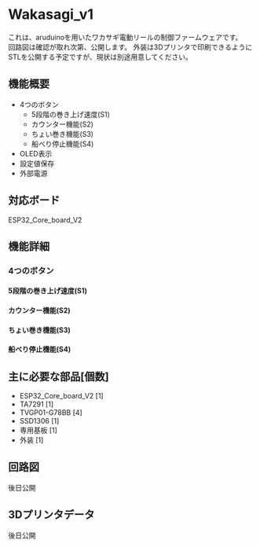 # Wakasagi_v1
これは、aruduinoを用いたワカサギ電動リールの制御ファームウェアです。  
回路図は確認が取れ次第、公開します。
外装は3Dプリンタで印刷できるようにSTLを公開する予定ですが、現状は別途用意してください。
## 機能概要
* 4つのボタン
  * 5段階の巻き上げ速度(S1)
  * カウンター機能(S2)
  * ちょい巻き機能(S3)
  * 船べり停止機能(S4)
* OLED表示
* 設定値保存
* 外部電源
  
## 対応ボード
ESP32_Core_board_V2
  
## 機能詳細
### 4つのボタン
#### 5段階の巻き上げ速度(S1)
#### カウンター機能(S2)
#### ちょい巻き機能(S3)
#### 船べり停止機能(S4)
  
## 主に必要な部品[個数]
* ESP32_Core_board_V2     [1]
* TA7291                  [1]
* TVGP01-G78BB            [4]
* SSD1306                 [1]
* 専用基板                [1]
* 外装                    [1]
  
## 回路図
後日公開
  
## 3Dプリンタデータ
後日公開
